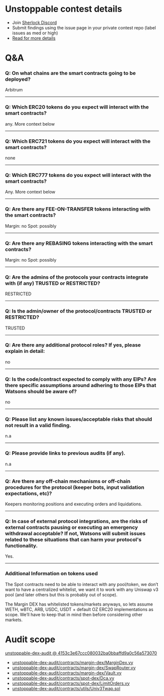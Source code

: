 
# Unstoppable contest details

- Join [Sherlock Discord](https://discord.gg/MABEWyASkp)
- Submit findings using the issue page in your private contest repo (label issues as med or high)
- [Read for more details](https://docs.sherlock.xyz/audits/watsons)

# Q&A

### Q: On what chains are the smart contracts going to be deployed?
Arbitrum
___

### Q: Which ERC20 tokens do you expect will interact with the smart contracts? 
any. More context below
___

### Q: Which ERC721 tokens do you expect will interact with the smart contracts? 
none
___

### Q: Which ERC777 tokens do you expect will interact with the smart contracts? 
Any. More context below
___

### Q: Are there any FEE-ON-TRANSFER tokens interacting with the smart contracts?

Margin: no
Spot: possibly

___

### Q: Are there any REBASING tokens interacting with the smart contracts?

Margin: no
Spot: possibly
___

### Q: Are the admins of the protocols your contracts integrate with (if any) TRUSTED or RESTRICTED?
RESTRICTED
___

### Q: Is the admin/owner of the protocol/contracts TRUSTED or RESTRICTED?
TRUSTED
___

### Q: Are there any additional protocol roles? If yes, please explain in detail:
no
___

### Q: Is the code/contract expected to comply with any EIPs? Are there specific assumptions around adhering to those EIPs that Watsons should be aware of?
no
___

### Q: Please list any known issues/acceptable risks that should not result in a valid finding.
n.a
___

### Q: Please provide links to previous audits (if any).
n.a
___

### Q: Are there any off-chain mechanisms or off-chain procedures for the protocol (keeper bots, input validation expectations, etc)?
Keepers monitoring positions and executing orders and liquidations.
___

### Q: In case of external protocol integrations, are the risks of external contracts pausing or executing an emergency withdrawal acceptable? If not, Watsons will submit issues related to these situations that can harm your protocol's functionality.
Yes.
___

### Additional Information on tokens used
The Spot contracts need to be able to interact with any pool/token, we don’t want to have a centralized whitelist, we want it to work with any Uniswap v3 pool (and later others but this is probably out of scope).

The Margin DEX has whitelisted tokens/markets anyways, so lets assume WETH, wBTC, ARB, USDC, USDT + default OZ ERC20 implementations as scope. We’ll have to keep that in mind then before considering other markets.


# Audit scope


[unstoppable-dex-audit @ 4153c3e67ccc080032ba0bbaffd9a0c56a573070](https://github.com/Unstoppable-DeFi/unstoppable-dex-audit/tree/4153c3e67ccc080032ba0bbaffd9a0c56a573070)
- [unstoppable-dex-audit/contracts/margin-dex/MarginDex.vy](unstoppable-dex-audit/contracts/margin-dex/MarginDex.vy)
- [unstoppable-dex-audit/contracts/margin-dex/SwapRouter.vy](unstoppable-dex-audit/contracts/margin-dex/SwapRouter.vy)
- [unstoppable-dex-audit/contracts/margin-dex/Vault.vy](unstoppable-dex-audit/contracts/margin-dex/Vault.vy)
- [unstoppable-dex-audit/contracts/spot-dex/Dca.vy](unstoppable-dex-audit/contracts/spot-dex/Dca.vy)
- [unstoppable-dex-audit/contracts/spot-dex/LimitOrders.vy](unstoppable-dex-audit/contracts/spot-dex/LimitOrders.vy)
- [unstoppable-dex-audit/contracts/utils/Univ3Twap.sol](unstoppable-dex-audit/contracts/utils/Univ3Twap.sol)


